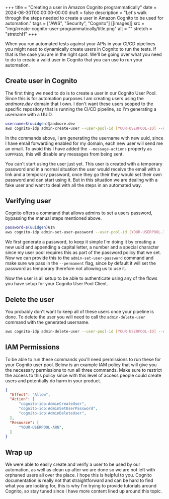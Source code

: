 +++
title = "Creating a user in Amazon Cognito programmatically"
date = 2024-06-30T00:00:00-00:00
draft = false
description = "Let's walk through the steps needed to create a user in Amazon Cognito to be used for automation."
tags = ["AWS", "Security", "Cognito"]
[[images]]
  src = "img/create-cognito-user-programmatically/title.png"
  alt = ""
  stretch = "stretchH"
+++

When you run automated tests against your APIs in your CI/CD pipelines you might need to dynamically create users in Cognito to run the tests. If that is the case you are in the right spot. We'll be going over what you need to do to create a valid user in Cognito that you can use to run your automation.

## Create user in Cognito
The first thing we need to do is to create a user in our Cognito User Pool. Since this is for automation purposes I am creating users using the *andmore.dev* domain that I own. I don't want these users scoped to the specific repository that is running the CI/CD pipeline, so I'm generating a username with a UUID.

```bash
username=$(uuidgen)@andmore.dev
aws cognito-idp admin-create-user --user-pool-id [YOUR-USERPOOL-ID] --username $username --message-action SUPPRESS
```
In the commands above, I am generating the username with new uuid, since I have email forwarding enabled for my domain, each new user will send me an email. To avoid this I have added the `--message-actions` property as `SUPPRESS`, this will disable any messages from being sent.

You can't start using the user just yet. This user is created with a temporary password and in a normal situation the user would receive the email with a link and a temporary password, once they go their they would set their own password and can start using it. But in this situation we are dealing with a fake user and want to deal with all the steps in an automated way. 

## Verifying user
Cognito offers a command that allows admins to set a users password, bypassing the manual steps mentioned above.

```bash
password=$(uuidgen)G1%
aws cognito-idp admin-set-user-password --user-pool-id [YOUR-USERPOOL-ID] --username $username  --password $password --permanent
```
We first generate a password, to keep it simple I'm doing it by creating a new uuid and appending a capital letter, a number and a special character since my user pool requires this as part of the password policy that we set. Now we can provide this to the `admin-set-user-password` command and make sure we pass in the `--permanent` flag, since by default it will set the password as temporary therefore not allowing us to use it.

Now the user is all setup to be able to authenticate using any of the flows you have setup for your Cognito User Pool Client.

## Delete the user
You probably don't want to keep all of these users once your pipeline is done. To delete the user you will need to call the `admin-delete-user` command with the generated username. 
```bash
aws cognito-idp admin-delete-user --user-pool-id [YOUR-USERPOOL-ID] --username $username
```

## IAM Permissions
To be able to run these commands you'll need permissions to run these for your Cognito user pool. Below is an example IAM policy that will give you the necessary permissions to run all three commands. Make sure to restrict the access to this policy since with this level of access people could create users and potentially do harm in your product.
```json
{
  "Effect": "Allow",
  "Action": [
      "cognito-idp:AdminCreateUser",
      "cognito-idp:AdminSetUserPassword",
      "cognito-idp:AdminDeleteUser",
  ],
  "Resource": [
      "YOUR-USERPOOL-ARN",
  ]
}
```

## Wrap up
We were able to easily create and verify a user to be used by our automation, as well as clean up after we are done so we are not left with orphaned users all over the place.
I hope this is helpful to you. Cognito documentation is really not that straightforward and can be hard to find what you are looking for, this is why I'm trying to provide tutorials around Cognito, so stay tuned since I have more content lined up around this topic.